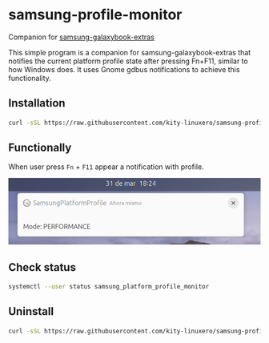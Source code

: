 # samsung-profile-monitor
Companion for [samsung-galaxybook-extras](https://github.com/joshuagrisham/samsung-galaxybook-extras/tree/main)

This simple program is a companion for samsung-galaxybook-extras that notifies the current platform profile state after pressing Fn+F11, similar to how Windows does. It uses Gnome gdbus notifications to achieve this functionality.

## Installation

```bash
curl -sSL https://raw.githubusercontent.com/kity-linuxero/samsung-profile-monitor/refs/heads/main/install.sh | bash
```

## Functionally

When user press `Fn` + `F11` appear a notification with profile.

![](./img/screenshot.png)

## Check status

```bash
systemctl --user status samsung_platform_profile_monitor
```

## Uninstall

```bash
curl -sSL https://raw.githubusercontent.com/kity-linuxero/samsung-profile-monitor/refs/heads/main/install.sh --uninstall| bash
```